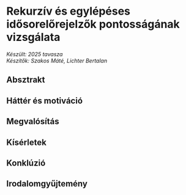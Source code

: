 # Rekurzív és egylépéses idősorelőrejelzők pontosságának vizsgálata

*Készült: 2025 tavasza*   
*Készítők: Szakos Máté, Lichter Bertalan*

## Absztrakt

## Háttér és motiváció

## Megvalósítás

## Kísérletek

## Konklúzió

## Irodalomgyűjtemény
